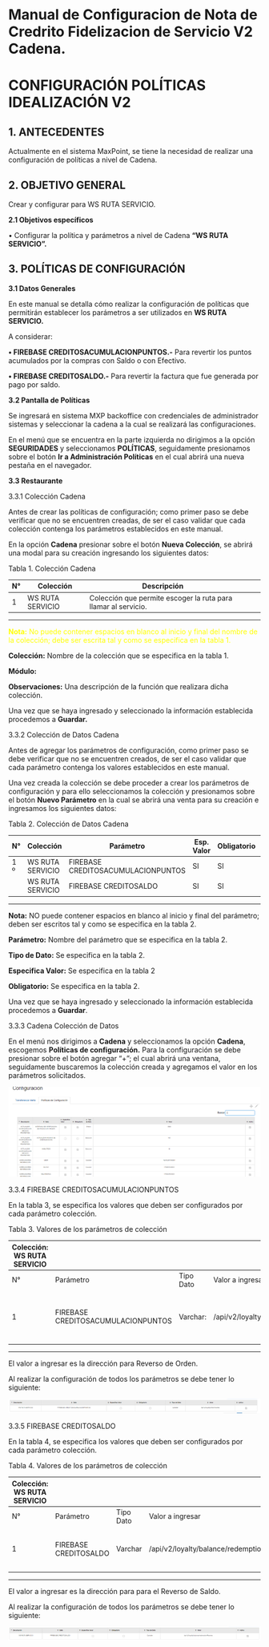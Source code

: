 # Manual de Configuracion de Nota de Credrito Fidelizacion de Servicio V2 Cadena.

# CONFIGURACIÓN POLÍTICAS IDEALIZACIÓN V2 

## 1.	ANTECEDENTES
Actualmente en el sistema MaxPoint, se tiene la necesidad de realizar una configuración de políticas a nivel de Cadena.

## 2.	OBJETIVO GENERAL

Crear y configurar para WS RUTA SERVICIO.

**2.1	Objetivos específicos**

•	Configurar la política y parámetros a nivel de Cadena **“WS RUTA SERVICIO”.**

## 3.	POLÍTICAS DE CONFIGURACIÓN

**3.1	Datos Generales**

En este manual se detalla cómo realizar la configuración de políticas que permitirán establecer los parámetros a ser utilizados en **WS RUTA SERVICIO.**

A considerar:

**•	FIREBASE CREDITOSACUMULACIONPUNTOS.-**  Para revertir los puntos acumulados por la compras con Saldo o con Efectivo.

**•	FIREBASE CREDITOSALDO.-** Para revertir la factura que fue generada por pago por saldo.

**3.2	Pantalla de Políticas**

Se ingresará en sistema MXP backoffice con credenciales de administrador sistemas y seleccionar la cadena a la cual se realizará las configuraciones.

En el menú que se encuentra en la parte izquierda no dirigimos a la opción **SEGURIDADES** y seleccionamos **POLÍTICAS**, seguidamente presionamos sobre el botón **Ir a Administración Políticas** en el cual abrirá una nueva pestaña en el navegador.

**3.3	Restaurante**

3.3.1	Colección Cadena

Antes de crear las políticas de configuración; como primer paso se debe verificar que no se encuentren creadas, de ser el caso validar que cada colección contenga los parámetros establecidos en este manual.

En la opción **Cadena** presionar sobre el botón **Nueva Colección**, se abrirá una modal para su creación ingresando los siguientes datos:

Tabla 1. Colección Cadena

|     N°    |     Colección    |     Descripción    |  |  |  |
|---|---|---|---|---|---|
|     1    |     WS RUTA SERVICIO    |     Colección que permite escoger la ruta para llamar al servicio.    |  |  |  |
---


<font color="yellow">**Nota:** No puede contener espacios en blanco al inicio y final del nombre de la colección; debe ser escrita tal y como se especifica en la tabla 1.</font>

**Colección:** Nombre de la colección que se especifica en la tabla 1.

**Módulo:** 

**Observaciones:** Una descripción de la función que realizara dicha colección.

Una vez que se haya ingresado y seleccionado la información establecida procedemos a **Guardar.**

3.3.2	Colección de Datos Cadena

Antes de agregar los parámetros de configuración, como primer paso se debe verificar que no se encuentren creados, de ser el caso validar que cada parámetro contenga los valores establecidos en este manual.

Una vez creada la colección se debe proceder a crear los parámetros de configuración y para ello seleccionamos la colección y presionamos sobre el botón **Nuevo Parámetro** en la cual se abrirá una venta para su creación e ingresamos los siguientes datos:

Tabla 2. Colección de Datos Cadena

|     N°    |     Colección    |     Parámetro    |     Esp. Valor    |     Obligatorio    |     Tipo Dato    |
|---|---|---|---|---|---|
|     1     º    |     WS RUTA SERVICIO    |     FIREBASE CREDITOSACUMULACIONPUNTOS    |     SI    |     SI    |     CARACTER    |
|          |     WS RUTA SERVICIO    |     FIREBASE CREDITOSALDO    |     SI    |     SI    |     CARACTER    |
---

**Nota:** NO puede contener espacios en blanco al inicio y final del parámetro; deben ser escritos tal y como se especifica en la tabla 2.

**Parámetro:** Nombre del parámetro que se especifica en la tabla 2.

**Tipo de Dato:** Se especifica en la tabla 2.

**Especifica Valor:** Se especifica en la tabla 2

**Obligatorio:** Se especifica en la tabla 2.

Una vez que se haya ingresado y seleccionado la información establecida procedemos a **Guardar**.

3.3.3	Cadena Colección de Datos

En el menú nos dirigimos a **Cadena** y seleccionamos la opción **Cadena**, escogemos  **Políticas de configuración.**
Para la configuración se debe presionar sobre el botón agregar “+”; el cual abrirá una ventana, seguidamente buscaremos la colección creada y agregamos el valor en los parámetros solicitados.

![Ejemplo de Nota Politicas Configuracion](<Nota Politicas Configuracion.png>)

3.3.4	FIREBASE CREDITOSACUMULACIONPUNTOS

En la tabla 3, se especifica los valores que deben ser configurados por cada parámetro colección.

Tabla 3. Valores de los parámetros de colección

|     Colección: WS RUTA SERVICIO          |  |  |  |  |  |
|---|---|---|---|---|---|
|     N°    |     Parámetro    |     Tipo Dato    |     Valor a ingresar    |     Descripción    |  |
|     1    |     FIREBASE CREDITOSACUMULACIONPUNTOS    |     Varchar:    |     /api/v2/loyalty/order/reverse    |     Es para quitar los puntos generados por compras.    |  |
---

El valor a ingresar es la dirección para  Reverso de Orden.

Al realizar la configuración de todos los parámetros se debe tener lo siguiente:

![Ejemplo de Nota Valor Ingresar Direccion Reverso Orden](<Nota Valor Ingresar Direccion Reverso Orden.png>)

3.3.5	FIREBASE CREDITOSALDO

En la tabla 4, se especifica los valores que deben ser configurados por cada parámetro colección.

Tabla 4. Valores de los parámetros de colección

|     Colección: WS RUTA SERVICIO          |  |  |  |  |  |
|---|---|---|---|---|---|
|     N°    |     Parámetro    |     Tipo Dato    |     Valor a ingresar    |     Descripción    |  |
|     1    |     FIREBASE CREDITOSALDO    |     Varchar    |     /api/v2/loyalty/balance/redemptionReverse    |     Si fue pagado con saldo se anula el pago.    |  |
---

El valor a ingresar es la dirección para para el Reverso de Saldo.

Al realizar la configuración de todos los parámetros se debe tener lo siguiente:

![Ejemplo de Nota Valor Ingresar Direccion Reverso Saldo](<Nota Valor Ingresar Direccion Reverso Saldo.png>)